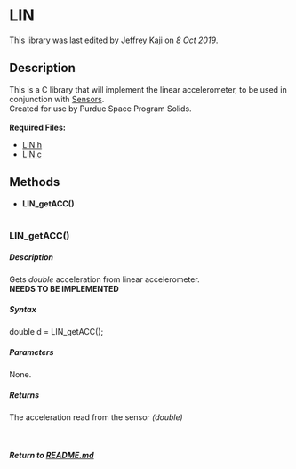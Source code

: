 # LIN
This library was last edited by Jeffrey Kaji on *8 Oct 2019*. <br/>

## Description
This is a C library that will implement the linear accelerometer, 
to be used in conjunction with [Sensors](Sensors.md). <br/>
Created for use by Purdue Space Program Solids. <br/><br/>
__Required Files:__
* [LIN.h](../src/LIN.h)
* [LIN.c](../src/LIN.c)

## Methods
* **LIN_getACC()** <br/><br/>

### LIN_getACC()
##### Description
Gets *double* acceleration from linear accelerometer. <br/>
**NEEDS TO BE IMPLEMENTED**
##### Syntax
double d = LIN_getACC();
##### Parameters
None.
##### Returns
The acceleration read from the sensor _(double)_

<br/>

##### Return to [README.md](README.md)